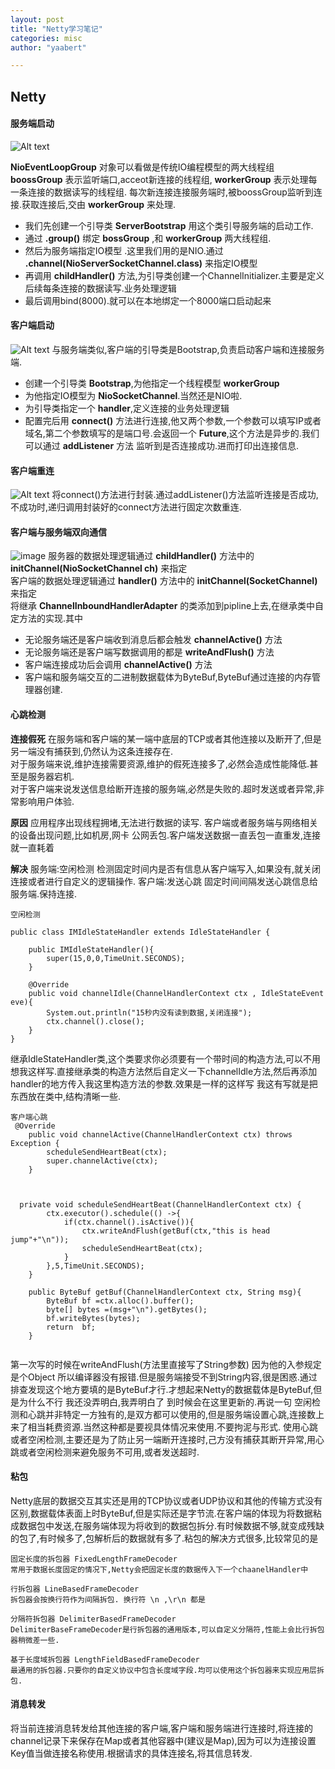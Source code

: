 ```yaml
---
layout: post
title: "Netty学习笔记"
categories: misc
author: "yaabert" 

---
```


## Netty

       
#### 服务端启动
![Alt text](https://github.com/yaabert/yaabert.github.io/blob/master/assets/photo/NettyServer.png)

__NioEventLoopGroup__ 对象可以看做是传统IO编程模型的两大线程组
__boossGroup__ 表示监听端口,acceot新连接的线程组,
__workerGroup__ 表示处理每一条连接的数据读写的线程组.
每次新连接连接服务端时,被boossGroup监听到连接.获取连接后,交由 __workerGroup__ 来处理.
* 我们先创建一个引导类 __ServerBootstrap__ 用这个类引导服务端的启动工作.
* 通过 __.group()__ 绑定 __bossGroup__ ,和 __workerGroup__ 两大线程组.
* 然后为服务端指定IO模型 .这里我们用的是NIO.通过 __.channel(NioServerSocketChannel.class)__ 来指定IO模型
* 再调用 __childHandler()__ 方法,为引导类创建一个ChannelInitializer.主要是定义后续每条连接的数据读写.业务处理逻辑
* 最后调用bind(8000).就可以在本地绑定一个8000端口启动起来


#### 客户端启动
![Alt text](https://github.com/yaabert/yaabert.github.io/blob/master/assets/photo/NettyClient.png)
与服务端类似,客户端的引导类是Bootstrap,负责启动客户端和连接服务端.
* 创建一个引导类 __Bootstrap__,为他指定一个线程模型 __workerGroup__
* 为他指定IO模型为 __NioSocketChannel__.当然还是NIO啦.
* 为引导类指定一个 __handler__,定义连接的业务处理逻辑
* 配置完后用 __connect()__ 方法进行连接,他又两个参数,一个参数可以填写IP或者域名,第二个参数填写的是端口号.会返回一个 __Future__,这个方法是异步的.我们可以通过 __addListener__ 方法 监听到是否连接成功.进而打印出连接信息.

#### 客户端重连
![Alt text](https://github.com/yaabert/yaabert.github.io/blob/master/assets/photo/NettyConnect.png)
将connect()方法进行封装.通过addListener()方法监听连接是否成功,不成功时,递归调用封装好的connect方法进行固定次数重连.

#### 客户端与服务端双向通信

![image](https://github.com/yaabert/yaabert.github.io/blob/master/assets/photo/NettyServer-Client-Talk.png)
服务器的数据处理逻辑通过 __childHandler()__ 方法中的 __initChannel(NioSocketChannel ch)__ 来指定     
客户端的数据处理逻辑通过 __handler()__ 方法中的 __initChannel(SocketChannel)__ 来指定   
将继承 __ChannelInboundHandlerAdapter__ 的类添加到pipline上去,在继承类中自定方法的实现.其中
+ 无论服务端还是客户端收到消息后都会触发 __channelActive()__ 方法
+ 无论服务端还是客户端写数据调用的都是 __writeAndFlush()__ 方法
+ 客户端连接成功后会调用 __channelActive()__ 方法
+ 客户端和服务端交互的二进制数据载体为ByteBuf,ByteBuf通过连接的内存管理器创建.

#### 心跳检测
__连接假死__
在服务端和客户端的某一端中底层的TCP或者其他连接以及断开了,但是另一端没有捕获到,仍然认为这条连接存在.      
对于服务端来说,维护连接需要资源,维护的假死连接多了,必然会造成性能降低.甚至是服务器宕机.          
对于客户端来说发送信息给断开连接的服务端,必然是失败的.超时发送或者异常,非常影响用户体验.  

__原因__
应用程序出现线程拥堵,无法进行数据的读写.
客户端或者服务端与网络相关的设备出现问题,比如机房,网卡
公网丢包.客户端发送数据一直丢包一直重发,连接就一直耗着

__解决__
服务端:空闲检测 检测固定时间内是否有信息从客户端写入,如果没有,就关闭连接或者进行自定义的逻辑操作.
客户端:发送心跳 固定时间间隔发送心跳信息给服务端.保持连接.

```
空闲检测

public class IMIdleStateHandler extends IdleStateHandler {

    public IMIdleStateHandler(){
        super(15,0,0,TimeUnit.SECONDS);
    }

    @Override
    public void channelIdle(ChannelHandlerContext ctx , IdleStateEvent eve){
        System.out.println("15秒内没有读到数据,关闭连接");
        ctx.channel().close();
    }
}
```
继承IdleStateHandler类,这个类要求你必须要有一个带时间的构造方法,可以不用想我这样写.直接继承类的构造方法然后自定义一下channelIdle方法,然后再添加handler的地方传入我这里构造方法的参数.效果是一样的这样写 我这有写就是把东西放在类中,结构清晰一些.

```
客户端心跳
 @Override
    public void channelActive(ChannelHandlerContext ctx) throws Exception {
        scheduleSendHeartBeat(ctx);
        super.channelActive(ctx);
    }



  private void scheduleSendHeartBeat(ChannelHandlerContext ctx) {
        ctx.executor().schedule(() ->{
            if(ctx.channel().isActive()){
                ctx.writeAndFlush(getBuf(ctx,"this is head jump"+"\n"));
                scheduleSendHeartBeat(ctx);
            }
        },5,TimeUnit.SECONDS);
    }
    
    public ByteBuf getBuf(ChannelHandlerContext ctx, String msg){
        ByteBuf bf =ctx.alloc().buffer();
        byte[] bytes =(msg+"\n").getBytes();
        bf.writeBytes(bytes);
        return  bf;
    }
    
```
第一次写的时候在writeAndFlush(方法里直接写了String参数) 因为他的入参规定是个Object 所以编译器没有报错.但是服务端接受不到String内容,很是困惑.通过排查发现这个地方要填的是ByteBuf才行.才想起来Netty的数据载体是ByteBuf,但是为什么不行 我还没弄明白,我弄明白了 到时候会在这里更新的.再说一句 空闲检测和心跳并非特定一方独有的,是双方都可以使用的,但是服务端设置心跳,连接数上来了相当耗费资源.当然这种都是要视具体情况来使用.不要拘泥与形式.
使用心跳或者空闲检测,主要还是为了防止另一端断开连接时,己方没有捕获其断开异常,用心跳或者空闲检测来避免服务不可用,或者发送超时.

#### 粘包

Netty底层的数据交互其实还是用的TCP协议或者UDP协议和其他的传输方式没有区别,数据载体表面上时ByteBuf,但是实际还是字节流.在客户端的体现为将数据粘成数据包中发送,在服务端体现为将收到的数据包拆分.有时候数据不够,就变成残缺的包了,有时候多了,包解析后的数据就有多了.粘包的解决方式很多,比较常见的是
```
固定长度的拆包器 FixedLengthFrameDecoder
常用于数据长度固定的情况下,Netty会把固定长度的数据传入下一个chaanelHandler中

行拆包器 LineBasedFrameDecoder
拆包器会按换行符作为间隔拆包. 换行符 \n ,\r\n 都是

分隔符拆包器 DelimiterBasedFrameDecoder
DelimiterBaseFrameDecoder是行拆包器的通用版本,可以自定义分隔符,性能上会比行拆包器稍微差一些.

基于长度域拆包器 LengthFieldBasedFrameDecoder
最通用的拆包器.只要你的自定义协议中包含长度域字段.均可以使用这个拆包器来实现应用层拆包.
```


#### 消息转发
将当前连接消息转发给其他连接的客户端,客户端和服务端进行连接时,将连接的channel记录下来保存在Map或者其他容器中(建议是Map),因为可以为连接设置Key值当做连接名称使用.根据请求的具体连接名,将其信息转发.
